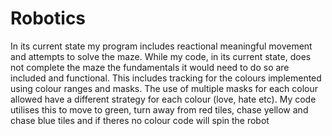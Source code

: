 # Robotics
In its current state my program includes reactional meaningful movement and attempts to solve the maze. While my code, in its current state, does not complete the maze the fundamentals it would need to do so are included and functional. This includes tracking for the colours implemented using colour ranges and masks. The use of multiple masks for each colour allowed have a different strategy for each colour (love, hate etc). My code utilises this to move to green, turn away from red tiles, chase yellow and chase blue tiles and if theres no colour code will spin the robot